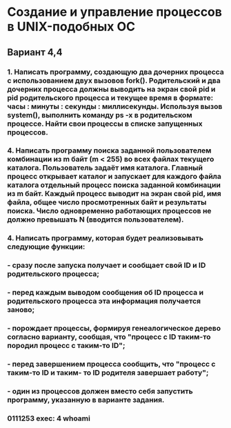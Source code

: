 # Создание и управление процессов в UNIX-подобных ОС
## Вариант 4,4


### 1. Написать программу, создающую два дочерних процесса с использованием двух вызовов fork(). Родительский и два дочерних процесса должны выводить на экран свой pid и pid родительского процесса и текущее время в формате: часы : минуты : секунды : миллисекунды. Используя вызов system(), выполнить команду ps -x в родительском процессе. Найти свои процессы в списке запущенных процессов.


### 4. Написать программу поиска заданной пользователем комбинации из m байт (m < 255) во всех файлах текущего каталога. Пользователь задаёт имя каталога. Главный процесс открывает каталог и запускает для каждого файла каталога отдельный процесс поиска заданной комбинации из m байт. Каждый процесс выводит на экран свой pid, имя файла, общее число просмотренных байт и результаты поиска. Число одновременно работающих процессов не должно превышать N (вводится пользователем).

### 4. Написать программу, которая будет реализовывать следующие функции:
###   - сразу после запуска получает и сообщает свой ID и ID родительского процесса;
###   - перед каждым выводом сообщения об ID процесса и родительского процесса эта информация получается заново;
###   - порождает процессы, формируя генеалогическое дерево согласно варианту, сообщая, что "процесс с ID таким-то породил процесс с таким-то ID";
###   - перед завершением процесса сообщить, что "процесс с таким-то ID и таким- то ID родителя завершает работу";
###   - один из процессов должен вместо себя запустить программу, указанную в варианте задания.
### 0111253 exec: 4 whoami

